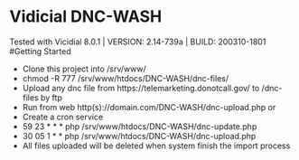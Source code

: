 # Vidicial DNC-WASH 
Tested with Vicidial 8.0.1 | VERSION: 2.14-739a | BUILD: 200310-1801
#Getting Started
<ul>
  <li>Clone this project into /srv/www/</li>
  <li>chmod -R 777 /srv/www/htdocs/DNC-WASH/dnc-files/</li>
  <li>Upload any dnc file from https://telemarketing.donotcall.gov/ to /dnc-files by ftp</li>
  <li>Run from web http(s)://domain.com/DNC-WASH/dnc-upload.php or </Li>
  <li>Create a cron service</li>
  <li>59 23 * * * php  /srv/www/htdocs/DNC-WASH/dnc-update.php</li>
  <li>30 05 1 * * php  /srv/www/htdocs/DNC-WASH/dnc-upload.php</li>
  <li>All files uploaded will be deleted when system finish the import process</li>
</ul>
